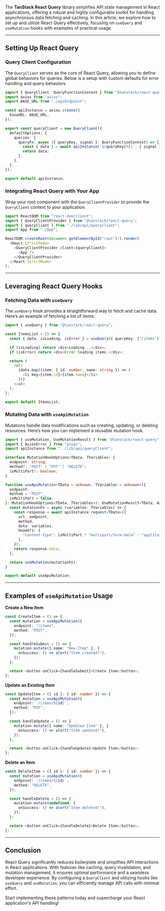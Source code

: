 The **TanStack React Query** library simplifies API state management in React applications, offering a robust and highly configurable toolkit for handling asynchronous data fetching and caching. In this article, we explore how to set up and utilize React Query effectively, focusing on `useQuery` and `useMutation` hooks with examples of practical usage.

---

## Setting Up React Query

### Query Client Configuration

The `QueryClient` serves as the core of React Query, allowing you to define global behaviors for queries. Below is a setup with custom defaults for error handling and query behaviors.

```typescript
import { QueryClient, QueryFunctionContext } from "@tanstack/react-query";
import axios from "axios";
import BASE_URL from "./apiEndpoint";

const apiInstance = axios.create({
  baseURL: BASE_URL,
});

export const queryClient = new QueryClient({
  defaultOptions: {
    queries: {
      queryFn: async ({ queryKey, signal }: QueryFunctionContext) => {
        const { data } = await apiInstance(`${queryKey[0]}`, { signal });
        return data;
      },
    },
  },
});

export default apiInstance;
```

### Integrating React Query with Your App

Wrap your root component with the `QueryClientProvider` to provide the `QueryClient` context to your application.

```typescript
import ReactDOM from "react-dom/client";
import { QueryClientProvider } from "@tanstack/react-query";
import { queryClient } from "./lib/api/queryClient";
import App from "./App";

ReactDOM.createRoot(document.getElementById("root")!).render(
  <React.StrictMode>
    <QueryClientProvider client={queryClient}>
      <App />
    </QueryClientProvider>
  </React.StrictMode>
);
```

---

## Leveraging React Query Hooks

### Fetching Data with `useQuery`

The `useQuery` hook provides a straightforward way to fetch and cache data. Here’s an example of fetching a list of items:

```typescript
import { useQuery } from "@tanstack/react-query";

const ItemsList = () => {
  const { data, isLoading, isError } = useQuery({ queryKey: ["/items"] });

  if (isLoading) return <div>Loading...</div>;
  if (isError) return <div>Error loading items.</div>;

  return (
    <ul>
      {data.map((item: { id: number; name: string }) => (
        <li key={item.id}>{item.name}</li>
      ))}
    </ul>
  );
};

export default ItemsList;
```

### Mutating Data with `useApiMutation`

Mutations handle data modifications such as creating, updating, or deleting resources. Here’s how you can implement a reusable mutation hook.

```typescript
import { useMutation, UseMutationResult } from "@tanstack/react-query";
import { AxiosError } from "axios";
import apiInstance from "../lib/api/queryClient";

interface MutationHookOptions<TData, TVariables> {
  endpoint: string;
  method?: "POST" | "PUT" | "DELETE";
  isMultiPart?: boolean;
}

function useApiMutation<TData = unknown, TVariables = unknown>({
  endpoint,
  method = "POST",
  isMultiPart = false,
}: MutationHookOptions<TData, TVariables>): UseMutationResult<TData, AxiosError, TVariables> {
  const mutationFn = async (variables: TVariables) => {
    const response = await apiInstance.request<TData>({
      url: endpoint,
      method,
      data: variables,
      headers: {
        "Content-Type": isMultiPart ? "multipart/form-data" : "application/json",
      },
    });
    return response.data;
  };

  return useMutation(mutationFn);
}

export default useApiMutation;
```

---

## Examples of `useApiMutation` Usage

**Create a New Item**

```typescript
const CreateItem = () => {
  const mutation = useApiMutation({
    endpoint: "/items",
    method: "POST",
  });

  const handleSubmit = () => {
    mutation.mutate({ name: "New Item" }, {
      onSuccess: () => alert("Item created!"),
    });
  };

  return <button onClick={handleSubmit}>Create Item</button>;
};
```

**Update an Existing Item**

```typescript
const UpdateItem = ({ id }: { id: number }) => {
  const mutation = useApiMutation({
    endpoint: `/items/${id}`,
    method: "PUT",
  });

  const handleUpdate = () => {
    mutation.mutate({ name: "Updated Item" }, {
      onSuccess: () => alert("Item updated!"),
    });
  };

  return <button onClick={handleUpdate}>Update Item</button>;
};
```

**Delete an Item**

```typescript
const DeleteItem = ({ id }: { id: number }) => {
  const mutation = useApiMutation({
    endpoint: `/items/${id}`,
    method: "DELETE",
  });

  const handleDelete = () => {
    mutation.mutate(undefined, {
      onSuccess: () => alert("Item deleted!"),
    });
  };

  return <button onClick={handleDelete}>Delete Item</button>;
};
```

---

## Conclusion

React Query significantly reduces boilerplate and simplifies API interactions in React applications. With features like caching, query invalidation, and mutation management, it ensures optimal performance and a seamless developer experience. By configuring a `QueryClient` and utilizing hooks like `useQuery` and `useMutation`, you can efficiently manage API calls with minimal effort.

Start implementing these patterns today and supercharge your React application's API handling!

